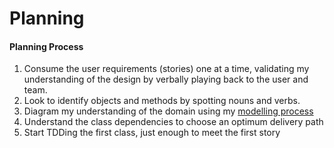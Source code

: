 # Planning

#### Planning Process

1. Consume the user requirements \(stories\) one at a time, validating my understanding of the design by verbally playing back to the user and team.
2. Look to identify objects and methods by spotting nouns and verbs.
3. Diagram my understanding of the domain using my [modelling process](i-can-model-anything.md)
4. Understand the class dependencies to choose an optimum delivery path
5. Start TDDing the first class, just enough to meet the first story



